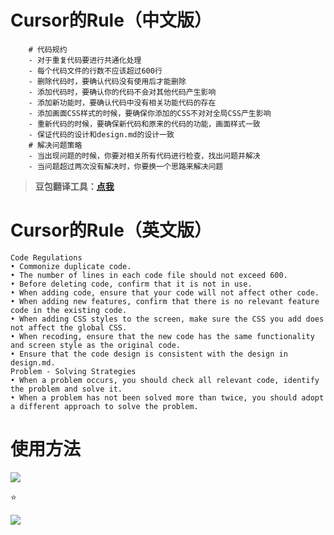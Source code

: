 
# Cursor的Rule（中文版）

```
    # 代码规约
    - 对于重复代码要进行共通化处理
    - 每个代码文件的行数不应该超过600行
    - 删除代码时，要确认代码没有使用后才能删除
    - 添加代码时，要确认你的代码不会对其他代码产生影响
    - 添加新功能时，要确认代码中没有相关功能代码的存在
    - 添加画面CSS样式的时候，要确保你添加的CSS不对对全局CSS产生影响
    - 重新代码的时候，要确保新代码和原来的代码的功能，画面样式一致
    - 保证代码的设计和design.md的设计一致
    # 解决问题策略
    - 当出现问题的时候，你要对相关所有代码进行检查，找出问题并解决
    - 当问题超过两次没有解决时，你要换一个思路来解决问题
```

> **豆包翻译工具：**[**点我**](https://www.doubao.com/chat/2030542583498754)

# Cursor的Rule（英文版）

```
Code Regulations
• Commonize duplicate code.
• The number of lines in each code file should not exceed 600.
• Before deleting code, confirm that it is not in use.
• When adding code, ensure that your code will not affect other code.
• When adding new features, confirm that there is no relevant feature code in the existing code.
• When adding CSS styles to the screen, make sure the CSS you add does not affect the global CSS.
• When recoding, ensure that the new code has the same functionality and screen style as the original code.
• Ensure that the code design is consistent with the design in design.md.
Problem - Solving Strategies
• When a problem occurs, you should check all relevant code, identify the problem and solve it.
• When a problem has not been solved more than twice, you should adopt a different approach to solve the problem.
```

# 使用方法

![](http://www.kdocs.cn/api/v3/office/copy/SkJTSUlpbmtvTnR0enhPQ1RZTEp2WlZjempheWEvdlZmSkhaWk9UUFZKM2ZKSm5KUldKRzUzaGxodHlURndCbWJGa3RCbWVFcUt1V1M2bDJialNZVG5hOW5EQlRLT1JSb1hRMVVBVS9rTzA3QVJUWmZ2a3JhSlhYbnJqbG9xb0ppTnBVZlowOUR5MUVtS3pGUTNIeEhvR3NCVFZuWVpBTEhpaWo5SGU4ZWwxWjZtMjBLRzVtU0pac055Q1V4KzNVWjI5RTZhVGV1YmN5b2QzeDdzc2w2YXFWY2VtZlpxMDgrb2FUcWk0c2U5VEpDYTd2bnJRcHRIZ3d0d3U4djB0SWJMOUJ6eDlQRlhFPQ==/attach/object/OVFTY7Q7ACAD6?)

⭐

![](http://www.kdocs.cn/api/v3/office/copy/SkJTSUlpbmtvTnR0enhPQ1RZTEp2WlZjempheWEvdlZmSkhaWk9UUFZKM2ZKSm5KUldKRzUzaGxodHlURndCbWJGa3RCbWVFcUt1V1M2bDJialNZVG5hOW5EQlRLT1JSb1hRMVVBVS9rTzA3QVJUWmZ2a3JhSlhYbnJqbG9xb0ppTnBVZlowOUR5MUVtS3pGUTNIeEhvR3NCVFZuWVpBTEhpaWo5SGU4ZWwxWjZtMjBLRzVtU0pac055Q1V4KzNVWjI5RTZhVGV1YmN5b2QzeDdzc2w2YXFWY2VtZlpxMDgrb2FUcWk0c2U5VEpDYTd2bnJRcHRIZ3d0d3U4djB0SWJMOUJ6eDlQRlhFPQ==/attach/object/ASWDY7Q7ABQHO?)
<!--stackedit_data:
eyJoaXN0b3J5IjpbLTE1NzUxMzc3MjBdfQ==
-->